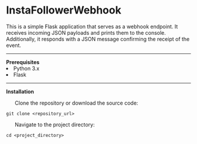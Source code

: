# InstaFollowerWebhook

This is a simple Flask application that serves as a webhook endpoint. It receives incoming JSON payloads and prints them to the console. Additionally, it responds with a JSON message confirming the receipt of the event.
<hr>
<strong>Prerequisites</strong>
<li>Python 3.x</li>
<li>Flask</li>
<hr>
<strong>Installation</strong>
<br>
<ol>Clone the repository or download the source code:</ol>

<code>git clone <repository_url></code>
<br>
<ol>Navigate to the project directory:</ol>

<code>cd <project_directory></code>